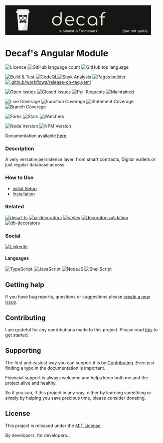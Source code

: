 ![Banner](./workdocs/assets/Banner.png)

# Decaf's Angular Module


![Licence](https://img.shields.io/github/license/decaf-ts/for-angular.svg?style=plastic)
![GitHub language count](https://img.shields.io/github/languages/count/decaf-ts/for-angular?style=plastic)
![GitHub top language](https://img.shields.io/github/languages/top/decaf-ts/for-angular?style=plastic)

[![Build & Test](https://github.com/decaf-ts/for-angular/actions/workflows/nodejs-build-prod.yaml/badge.svg)](https://github.com/decaf-ts/for-angular/actions/workflows/nodejs-build-prod.yaml)
[![CodeQL](https://github.com/decaf-ts/for-angular/actions/workflows/codeql-analysis.yml/badge.svg)](https://github.com/decaf-ts/for-angular/actions/workflows/codeql-analysis.yml)[![Snyk Analysis](https://github.com/decaf-ts/for-angular/actions/workflows/snyk-analysis.yaml/badge.svg)](https://github.com/decaf-ts/for-angular/actions/workflows/snyk-analysis.yaml)
[![Pages builder](https://github.com/decaf-ts/for-angular/actions/workflows/pages.yaml/badge.svg)](https://github.com/decaf-ts/for-angular/actions/workflows/pages.yaml)
[![.github/workflows/release-on-tag.yaml](https://github.com/decaf-ts/for-angular/actions/workflows/release-on-tag.yaml/badge.svg?event=release)](https://github.com/decaf-ts/for-angular/actions/workflows/release-on-tag.yaml)

![Open Issues](https://img.shields.io/github/issues/decaf-ts/for-angular.svg)
![Closed Issues](https://img.shields.io/github/issues-closed/decaf-ts/for-angular.svg)
![Pull Requests](https://img.shields.io/github/issues-pr-closed/decaf-ts/for-angular.svg)
![Maintained](https://img.shields.io/badge/Maintained%3F-yes-green.svg)

![Line Coverage](workdocs/reports/coverage/badge-lines.svg)
![Function Coverage](workdocs/reports/coverage/badge-functions.svg)
![Statement Coverage](workdocs/reports/coverage/badge-statements.svg)
![Branch Coverage](workdocs/reports/coverage/badge-branches.svg)


![Forks](https://img.shields.io/github/forks/decaf-ts/for-angular.svg)
![Stars](https://img.shields.io/github/stars/decaf-ts/for-angular.svg)
![Watchers](https://img.shields.io/github/watchers/decaf-ts/for-angular.svg)

![Node Version](https://img.shields.io/badge/dynamic/json.svg?url=https%3A%2F%2Fraw.githubusercontent.com%2Fbadges%2Fshields%2Fmaster%2Fpackage.json&label=Node&query=$.engines.node&colorB=blue)
![NPM Version](https://img.shields.io/badge/dynamic/json.svg?url=https%3A%2F%2Fraw.githubusercontent.com%2Fbadges%2Fshields%2Fmaster%2Fpackage.json&label=NPM&query=$.engines.npm&colorB=purple)

Documentation available [here](https://decaf-ts.github.io/for-angular/)

### Description

A very versatile persistence layer. from smart contracts, Digital wallets or just regular database access



### How to Use

- [Initial Setup](./tutorials/For%20Developers.md#_initial-setup_)
- [Installation](./tutorials/For%20Developers.md#installation)




### Related

[![decaf-ts](https://github-readme-stats.vercel.app/api/pin/?username=decaf-ts&repo=decaf-ts)](https://github.com/decaf-ts/decaf-ts)
[![ui-decorators](https://github-readme-stats.vercel.app/api/pin/?username=decaf-ts&repo=ui-decorators)](https://github.com/decaf-ts/ui-decorators)
[![styles](https://github-readme-stats.vercel.app/api/pin/?username=decaf-ts&repo=styles)](https://github.com/decaf-ts/styles)
[![decorator-validation](https://github-readme-stats.vercel.app/api/pin/?username=decaf-ts&repo=decorator-validation)](https://github.com/decaf-ts/decorator-validation)
[![db-decorators](https://github-readme-stats.vercel.app/api/pin/?username=decaf-ts&repo=db-decorators)](https://github.com/decaf-ts/db-decorators)


### Social

[![LinkedIn](https://img.shields.io/badge/LinkedIn-0077B5?style=for-the-badge&logo=linkedin&logoColor=white)](https://www.linkedin.com/in/decaf-ts/)




#### Languages

![TypeScript](https://img.shields.io/badge/TypeScript-007ACC?style=for-the-badge&logo=typescript&logoColor=white)
![JavaScript](https://img.shields.io/badge/JavaScript-F7DF1E?style=for-the-badge&logo=javascript&logoColor=black)
![NodeJS](https://img.shields.io/badge/Node.js-43853D?style=for-the-badge&logo=node.js&logoColor=white)
![ShellScript](https://img.shields.io/badge/Shell_Script-121011?style=for-the-badge&logo=gnu-bash&logoColor=white)

## Getting help

If you have bug reports, questions or suggestions please [create a new issue](https://github.com/decaf-ts/ts-workspace/issues/new/choose).

## Contributing

I am grateful for any contributions made to this project. Please read [this](./workdocs/98-Contributing.md) to get started.

## Supporting

The first and easiest way you can support it is by [Contributing](./workdocs/98-Contributing.md). Even just finding a typo in the documentation is important.

Financial support is always welcome and helps keep both me and the project alive and healthy.

So if you can, if this project in any way. either by learning something or simply by helping you save precious time, please consider donating.

## License

This project is released under the [MIT License](./LICENSE.md).

By developers, for developers...